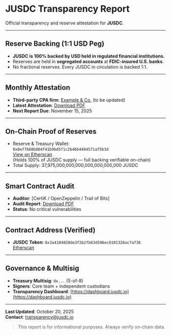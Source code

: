 # JUSDC Transparency Report

Official transparency and reserve attestation for **JUSDC**.

---

## Reserve Backing (1:1 USD Peg)
- **JUSDC is 100% backed by USD held in regulated financial institutions.**
- Reserves are held in **segregated accounts** at **FDIC-insured U.S. banks**.
- No fractional reserves. Every JUSDC in circulation is backed 1:1.

---

## Monthly Attestation
- **Third-party CPA firm**: [Example & Co.](https://example.com) (to be updated)
- **Latest Attestation**: [Download PDF](./attestations/2025-10-attestation.pdf)
- **Next Report Due**: November 15, 2025

---

## On-Chain Proof of Reserves
- Reserve & Treasury Wallet:  
  `0x0ef7b60b804f41b9bd5f1c2b46b4404571af5b3d`  
  [View on Etherscan](https://etherscan.io/address/0x0ef7b60b804f41b9bd5f1c2b46b4404571af5b3d)  
  (Holds 100% of JUSDC supply — full backing verifiable on-chain)
- Total Supply: 37,975,000,000,000,000,000,000,000 JUSDC

---

## Smart Contract Audit
- **Auditor**: [CertiK / OpenZeppelin / Trail of Bits]
- **Audit Report**: [Download PDF](./audits/jusdc-audit-2025.pdf)
- **Status**: No critical vulnerabilities

---

## Contract Address (Verified)
- **JUSDC Token**: `0x3a4184028de3f2b2fb63d596ec9101328ac7a736`  
  [Etherscan](https://etherscan.io/address/0x3a4184028de3f2b2fb63d596ec9101328ac7a736)

---

## Governance & Multisig
- **Treasury Multisig**: `0x...` (5-of-8)
- **Signers**: Core team + independent custodians
- **Transparency Dashboard**: [https://dashboard.jusdc.io](https://dashboard.jusdc.io)

---

**Last Updated**: October 20, 2025  
**Contact**: [transparency@jusdc.io](mailto:transparency@jusdc.io)

> This report is for informational purposes. Always verify on-chain data.
